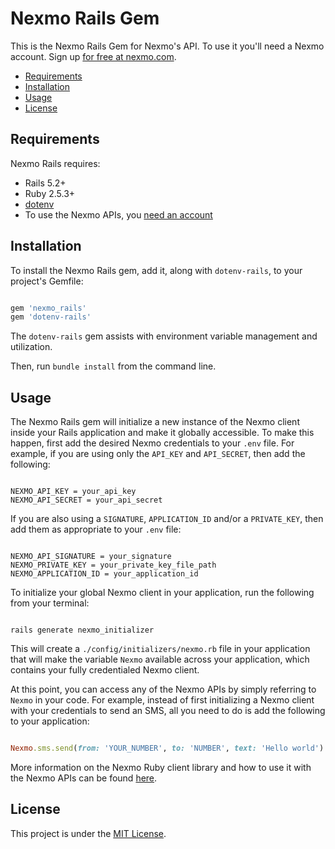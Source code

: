 # Nexmo Rails Gem

This is the Nexmo Rails Gem for Nexmo's API. To use it you'll
need a Nexmo account. Sign up [for free at nexmo.com](https://dashboard.nexmo.com/sign-up?utm_source=DEV_REL&utm_medium=github&utm_campaign=nexmo-rails).

* [Requirements](#requirements)
* [Installation](#installation)
* [Usage](#usage)
* [License](#license)

## Requirements

Nexmo Rails requires: 

* Rails 5.2+
* Ruby 2.5.3+
* [dotenv](https://github.com/bkeepers/dotenv)
* To use the Nexmo APIs, you [need an account](https://dashboard.nexmo.com/sign-up?utm_source=DEV_REL&utm_medium=github&utm_campaign=nexmo-rails)

## Installation

To install the Nexmo Rails gem, add it, along with `dotenv-rails`, to your project's Gemfile:

```ruby

gem 'nexmo_rails'
gem 'dotenv-rails'

```

The `dotenv-rails` gem assists with environment variable management and utilization. 

Then, run `bundle install` from the command line.

## Usage

The Nexmo Rails gem will initialize a new instance of the Nexmo client inside your Rails application and make it globally accessible. To make this happen, first add the desired Nexmo credentials to your `.env` file. For example, if you are using only the `API_KEY` and `API_SECRET`, then add the following:

```

NEXMO_API_KEY = your_api_key
NEXMO_API_SECRET = your_api_secret

```

If you are also using a `SIGNATURE`, `APPLICATION_ID` and/or a `PRIVATE_KEY`, then add them as appropriate to your `.env` file:

```

NEXMO_API_SIGNATURE = your_signature
NEXMO_PRIVATE_KEY = your_private_key_file_path
NEXMO_APPLICATION_ID = your_application_id

```

To initialize your global Nexmo client in your application, run the following from your terminal:

```console

rails generate nexmo_initializer

```

This will create a `./config/initializers/nexmo.rb` file in your application that will make the variable `Nexmo` available across your application, which contains your fully credentialed Nexmo client.

At this point, you can access any of the Nexmo APIs by simply referring to `Nexmo` in your code. For example, instead of first initializing a Nexmo client with your credentials to send an SMS, all you need to do is add the following to your application:

```ruby

Nexmo.sms.send(from: 'YOUR_NUMBER', to: 'NUMBER', text: 'Hello world')

```

More information on the Nexmo Ruby client library and how to use it with the Nexmo APIs can be found [here](https://github.com/Nexmo/nexmo-ruby).

## License

This project is under the [MIT License](LICENSE).